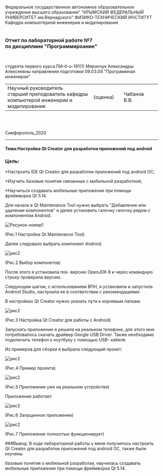Федеральное государственное автономное образовательное учреждение высшего образования"
"КРЫМСКИЙ ФЕДЕРАЛЬНЫЙ УНИВЕРСИТЕТ им.Вернадского"
ФИЗИКО-ТЕХНИЧЕСКИЙ ИНСТИТУТ 
Кафедра компьютерной инженерии и моделирования
<br/><br/>

### Отчет по лабораторной работе №7<br/> по дисциплине "Программироание"
<br/>

студента первого курса ПИ-б-о-191(1)
Мирончук Александры Алексеевны
направления подготовки 09.03.04 "Программная инженерия"
<br/>

<table>
<tr><td>Научный руководитель<br/>старший преподователь кафедры<br/>компьютерой инженерии и моделирования<br/>
<td/>(оценка)<td/>
<td/>Чабанов В.В.<td/>
</tr>
</table>
<br/><br/>

Симферополь,2020

***

#### Тема:Настройка Qt Creator для разработки приложений под android

### Цель:

*Настроить IDE Qt Creator для разработки приложений под android ОС;

*Изучить базовые понятия связанные с мобильной разработкой;

*Научиться создавать мобильные приложения при помощи фреймворка Qt 5.14.

Для начала в Qt Maintenance Tool нужно выбрать "Добавление или удаление компонентов" и
далее установить галочку галочку рядом с компонентом Android.

![Рисунок номер1](https://sun9-50.userapi.com/c206828/v206828608/c7fa6/fHBaZCLfflA.jpg)

(Рис.1 Настройка Qt Maintenance Tool)

Далее следовало выбрать компонент Android.

![рис2](https://sun9-46.userapi.com/c206828/v206828223/c80c0/vdZS28hC6DU.jpg)

(Рис.2 Выбор компонетов)

После этого я установила msi- версию OpenJDK 8 и через командную строку проверила версию.

Следующим шагом, с использованием ВПН, я установила и запустила Android Studio, настроила ее в соответствии с рекомендациями.

В настройках Qt Creator нужно указать пути к корневым папкам.

![рис2](https://sun9-26.userapi.com/c850608/v850608813/1186ca/IR0vbG5DPeM.jpg)

(Рис.3 Настройка Qt Creator для работы с Android)

Запускать приложение я решила на реальном телефоне, для этого мне потребовалось скачать драйвер  Google USB Driver. 
Также необходимо подключить телефон к ноутбуку с помощью USB- кабеля.

Из примеров для сборки я выбрала следующий проект:

![рис2](https://sun9-5.userapi.com/c857220/v857220813/142738/rqasBxqN4do.jpg)

(Рис.4 Пример проекта)

![рис2](https://sun9-65.userapi.com/c206620/v206620813/cee87/qlBcZF-If-w.jpg)

(Рис.5 Приложение уже на реальном устройстве)

Приложение работает.

![рис2](https://sun9-61.userapi.com/c857616/v857616813/1c6881/XbBUrqwkyqI.jpg)

(Рис.6 Запущенное приложение)

![рис2](https://sun9-67.userapi.com/c855016/v855016813/20dc02/seCw7_GsfHk.jpg)

(Рис.7 Приложение полностью функционирует)

###Вывод: В ходе лабораторной работы у меня получилось настроить Qt Creator для разработки приложений под android ОС, также были изучены  

базовые понятия о мобильной разработки, научилась создавать мобильные приложения при помощи фреймворка Qt 5.14.


